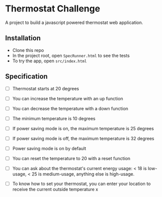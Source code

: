 # Thermostat Challenge #

A project to build a javascript powered thermostat web application.

## Installation ##

- Clone this repo
- In the project root, open `SpecRunner.html` to see the tests
- To try the app, open `src/index.html`

## Specification ##

- [ ] Thermostat starts at 20 degrees

- [ ] You can increase the temperature with an up function

- [ ] You can decrease the temperature with a down function

- [ ] The minimum temperature is 10 degrees

- [ ] If power saving mode is on, the maximum temperature is 25 degrees

- [ ] If power saving mode is off, the maximum temperature is 32 degrees

- [ ] Power saving mode is on by default

- [ ] You can reset the temperature to 20 with a reset function

- [ ] You can ask about the thermostat's current energy usage:
     < 18 is low-usage, < 25 is medium-usage, anything else is high-usage.

- [ ] To know how to set your thermostat, you can enter your location to receive the            current outside temperature
x